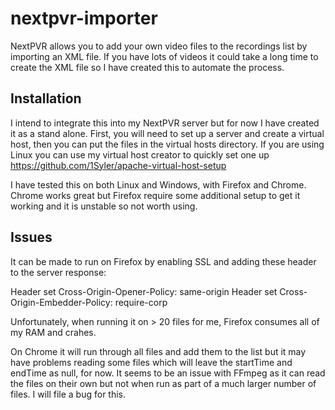 # nextpvr-importer

NextPVR allows you to add your own video files to the recordings list by importing an XML file. If you have lots of videos it could take a long time to create the XML file so I have created this to automate the process.


## Installation

I intend to integrate this into my NextPVR server but for now I have created it as a stand alone. First, you will need to set up a server and create a virtual host, then you can put the files in the virtual hosts directory. If you are using Linux you can use my virtual host creator to quickly set one up https://github.com/1Syler/apache-virtual-host-setup

I have tested this on both Linux and Windows, with Firefox and Chrome. Chrome works great but Firefox require some additional setup to get it working and it is unstable so not worth using.


## Issues

It can be made to run on Firefox by enabling SSL and adding these header to the server response:

Header set Cross-Origin-Opener-Policy: same-origin
Header set Cross-Origin-Embedder-Policy: require-corp

Unfortunately, when running it on > 20 files for me, Firefox consumes all of my RAM and crahes.

On Chrome it will run through all files and add them to the list but it may have problems reading some files which will leave the startTime and endTime as null, for now. It seems to be an issue with FFmpeg as it can read the files on their own but not when run as part of a much larger number of files. I will file a bug for this.
